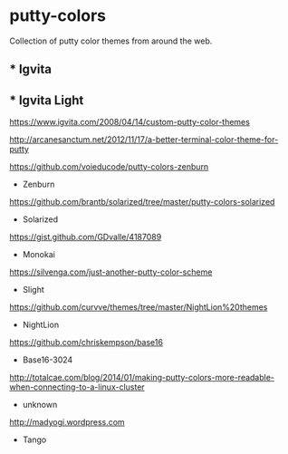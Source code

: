 # putty-colors

Collection of putty color themes from around the web.

##  * Igvita
##  * Igvita Light
https://www.igvita.com/2008/04/14/custom-putty-color-themes

  
http://arcanesanctum.net/2012/11/17/a-better-terminal-color-theme-for-putty

https://github.com/voieducode/putty-colors-zenburn
  * Zenburn

https://github.com/brantb/solarized/tree/master/putty-colors-solarized
  * Solarized

https://gist.github.com/GDvalle/4187089
  * Monokai

https://silvenga.com/just-another-putty-color-scheme
  * Slight
 
https://github.com/curvve/themes/tree/master/NightLion%20themes
  * NightLion

https://github.com/chriskempson/base16
  * Base16-3024 
 
http://totalcae.com/blog/2014/01/making-putty-colors-more-readable-when-connecting-to-a-linux-cluster
  * unknown
 
http://madyogi.wordpress.com
  * Tango
  
